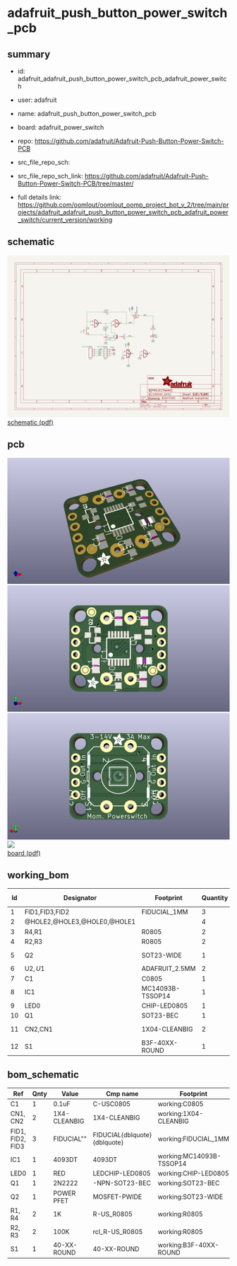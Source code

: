 # adafruit_push_button_power_switch_pcb
 
## summary 
* id: adafruit_adafruit_push_button_power_switch_pcb_adafruit_power_switch
* user: adafruit
* name: adafruit_push_button_power_switch_pcb
* board: adafruit_power_switch
* repo: https://github.com/adafruit/Adafruit-Push-Button-Power-Switch-PCB



* src_file_repo_sch: 
* src_file_repo_sch_link: https://github.com/adafruit/Adafruit-Push-Button-Power-Switch-PCB/tree/master/
* full details link: https://github.com/oomlout/oomlout_oomp_project_bot_v_2/tree/main/projects/adafruit_adafruit_push_button_power_switch_pcb_adafruit_power_switch/current_version/working  

## schematic  
![](working_schematic_600.png)  
[schematic (pdf)](working_schematic.pdf)  

## pcb  
![](working_3d_600.png) 
![](working_3d_front_600.png)  
![](working_3d_back_600.png)  
![](working_600.png)  
[board (pdf)](working.pdf)  

## working_bom
| Id | Designator | Footprint | Quantity | Designation | Supplier and ref |  | None | 
| --- | --- | --- | --- | --- | --- | --- | --- | 
| 1 | FID1,FID3,FID2 | FIDUCIAL_1MM | 3 | FIDUCIAL" |  |  | [''] | 
| 2 | @HOLE2,@HOLE3,@HOLE0,@HOLE1 |  | 4 |  |  |  | [''] | 
| 3 | R4,R1 | R0805 | 2 | 1K |  |  | [''] | 
| 4 | R2,R3 | R0805 | 2 | 100K |  |  | [''] | 
| 5 | Q2 | SOT23-WIDE | 1 | POWER PFET |  |  | [''] | 
| 6 | U$2,U$1 | ADAFRUIT_2.5MM | 2 |  |  |  | [''] | 
| 7 | C1 | C0805 | 1 | 0.1uF |  |  | [''] | 
| 8 | IC1 | MC14093B-TSSOP14 | 1 | 4093DT |  |  | [''] | 
| 9 | LED0 | CHIP-LED0805 | 1 | RED |  |  | [''] | 
| 10 | Q1 | SOT23-BEC | 1 | 2N2222 |  |  | [''] | 
| 11 | CN2,CN1 | 1X04-CLEANBIG | 2 | 1X4-CLEANBIG |  |  | [''] | 
| 12 | S1 | B3F-40XX-ROUND | 1 |  |  |  | [''] | 


## bom_schematic
| Ref | Qnty | Value | Cmp name | Footprint | Description | Vendor | DNP | 
| --- | --- | --- | --- | --- | --- | --- | --- | 
| C1 | 1 | 0.1uF | C-USC0805 | working:C0805 |  |  |  | 
| CN1, CN2 | 2 | 1X4-CLEANBIG | 1X4-CLEANBIG | working:1X04-CLEANBIG |  |  |  | 
| FID1, FID2, FID3 | 3 | FIDUCIAL"" | FIDUCIAL{dblquote}{dblquote} | working:FIDUCIAL_1MM |  |  |  | 
| IC1 | 1 | 4093DT | 4093DT | working:MC14093B-TSSOP14 |  |  |  | 
| LED0 | 1 | RED | LEDCHIP-LED0805 | working:CHIP-LED0805 |  |  |  | 
| Q1 | 1 | 2N2222 | -NPN-SOT23-BEC | working:SOT23-BEC |  |  |  | 
| Q2 | 1 | POWER PFET | MOSFET-PWIDE | working:SOT23-WIDE |  |  |  | 
| R1, R4 | 2 | 1K | R-US_R0805 | working:R0805 |  |  |  | 
| R2, R3 | 2 | 100K | rcl_R-US_R0805 | working:R0805 |  |  |  | 
| S1 | 1 | 40-XX-ROUND | 40-XX-ROUND | working:B3F-40XX-ROUND |  |  |  | 



